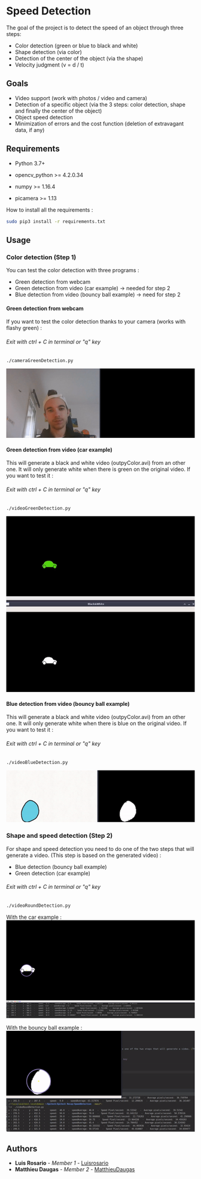 # Speed Detection

The goal of the project is to detect the speed of an object through three steps:
- Color detection (green or blue to black and white)
- Shape detection (via color)
- Detection of the center of the object (via the shape)
- Velocity judgment (v = d / t)

## Goals

- Video support (work with photos / video and camera)
- Detection of a specific object (via the 3 steps: color detection, shape and finally the center of the object)
- Object speed detection
- Minimization of errors and the cost function (deletion of extravagant data, if any)

## Requirements

* Python 3.7+


* opencv_python >= 4.2.0.34
* numpy >= 1.16.4
* picamera >= 1.13

How to install all the requirements :
```bash
sudo pip3 install -r requirements.txt
```

## Usage

### Color detection (Step 1)

You can test the color detection with three programs :
- Green detection from webcam
- Green detection from video (car example) -> needed for step 2
- Blue detection from video (bouncy ball example) -> need for step 2

#### Green detection from webcam

If you want to test the color detection thanks to your camera (works with flashy green) :

###### Exit with ctrl + C in terminal or "q" key
```bash
./cameraGreenDetection.py
```
![](./gif/camera-green.gif)

#### Green detection from video (car example)

This will generate a black and white video (outpyColor.avi) from an other one.
It will only generate white when there is green on the original video.
If you want to test it :

###### Exit with ctrl + C in terminal or "q" key
```bash
./videoGreenDetection.py
```
![](./gif/gif-green-detection.gif)

#### Blue detection from video (bouncy ball example)

This will generate a black and white video (outpyColor.avi) from an other one.
It will only generate white when there is blue on the original video.
If you want to test it :

###### Exit with ctrl + C in terminal or "q" key
```bash
./videoBlueDetection.py
```
![](./gif/gif-blue-detection.gif)


### Shape and speed detection (Step 2)

For shape and speed detection you need to do one of the two steps that will generate a video. (This step is based on the generated video) :
- Blue detection (bouncy ball example)
- Green detection (car example)

###### Exit with ctrl + C in terminal or "q" key
```bash
./videoRoundDetection.py
```

With the car example :
![](./gif/gif-car-round.gif)

With the bouncy ball example :
![](./gif/gif-blue-round.gif)

## Authors

* **Luis Rosario** - *Member 1* - [Luisrosario](https://github.com/Luisrosario2604)
* **Matthieu Daugas** - *Member 2* - [MatthieuDaugas](https://github.com/MatthieuDaugas)
